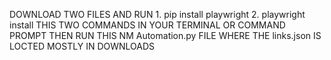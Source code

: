 DOWNLOAD TWO FILES AND RUN
      1. pip install playwright
      2. playwright install THIS TWO COMMANDS IN YOUR TERMINAL OR COMMAND PROMPT
THEN RUN THIS NM Automation.py FILE WHERE THE links.json IS LOCTED MOSTLY IN DOWNLOADS
